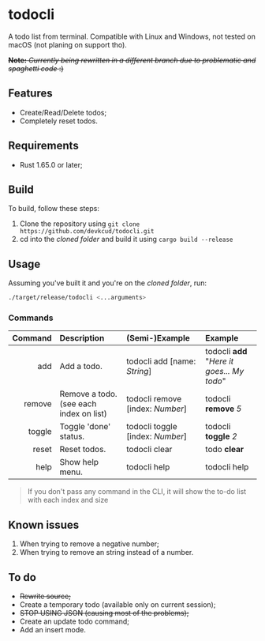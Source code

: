 # todocli

A todo list from terminal. Compatible with Linux and Windows, not tested on macOS (not planing on support tho).

~~**Note:** _Currently being rewritten in a different branch due to problematic and spaghetti code_ :)~~

## Features

- Create/Read/Delete todos;
- Completely reset todos.

## Requirements

- Rust 1.65.0 or later;

## Build

To build, follow these steps:

1. Clone the repository using `git clone https://github.com/devkcud/todocli.git`
2. cd into the _cloned folder_ and build it using `cargo build --release`

## Usage

Assuming you've built it and you're on the _cloned folder_, run:

```bash
./target/release/todocli <...arguments>
```

### Commands

| Command | Description                                | (Semi-)Example                   | Example
|      -: | :-                                         | :-                               | :-
|     add | Add a todo.                                | todocli add [name: _String_]     | todocli **add** "_Here it goes... My todo_"
|  remove | Remove a todo. (see each index on list)    | todocli remove [index: _Number_] | todocli **remove** _5_
|  toggle | Toggle 'done' status.                      | todocli toggle [index: _Number_] | todocli **toggle** _2_
|   reset | Reset todos.                               | todocli clear                    | todo **clear**
|    help | Show help menu.                            | todocli help                     | todocli help

> If you don't pass any command in the CLI, it will show the to-do list with each index and size

## Known issues

1. When trying to remove a negative number;
2. When trying to remove an string instead of a number.

## To do

- ~~Rewrite source;~~
- Create a temporary todo (available only on current session);
- ~~STOP USING JSON (causing most of the problems);~~
- Create an update todo command;
- Add an insert mode.
